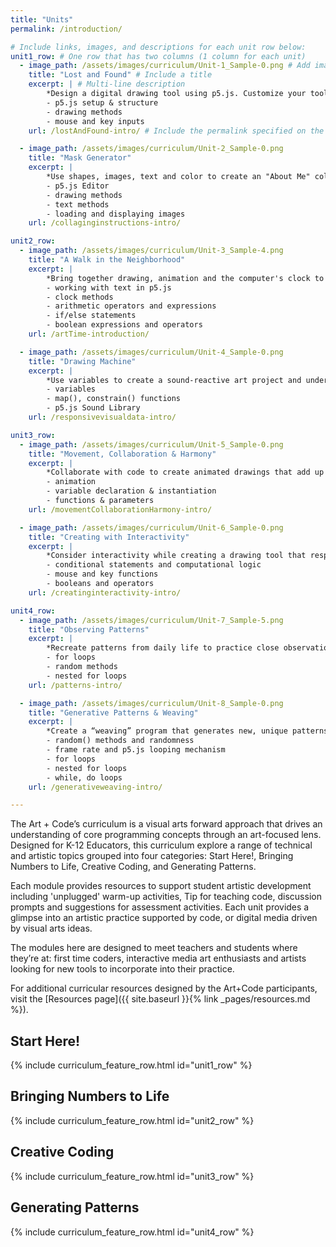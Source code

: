 ```yaml
---
title: "Units"
permalink: /introduction/

# Include links, images, and descriptions for each unit row below:
unit1_row: # One row that has two columns (1 column for each unit)
  - image_path: /assets/images/curriculum/Unit-1_Sample-0.png # Add image in /assets/images and link it here
    title: "Lost and Found" # Include a title
    excerpt: | # Multi-line description
        *Design a digital drawing tool using p5.js. Customize your tool to express unique qualities of line and composition!* 
        - p5.js setup & structure
        - drawing methods
        - mouse and key inputs
    url: /lostAndFound-intro/ # Include the permalink specified on the unit's page

  - image_path: /assets/images/curriculum/Unit-2_Sample-0.png
    title: "Mask Generator"
    excerpt: |
        *Use shapes, images, text and color to create an "About Me" collage to create a self-portrait while exploring the p5.js editor and its many features.* 
        - p5.js Editor
        - drawing methods
        - text methods
        - loading and displaying images
    url: /collaginginstructions-intro/

unit2_row:
  - image_path: /assets/images/curriculum/Unit-3_Sample-4.png
    title: "A Walk in the Neighborhood"
    excerpt: |
        *Bring together drawing, animation and the computer's clock to engage with **time** as an artistic concept and design your own clock!*
        - working with text in p5.js
        - clock methods
        - arithmetic operators and expressions
        - if/else statements
        - boolean expressions and operators
    url: /artTime-introduction/

  - image_path: /assets/images/curriculum/Unit-4_Sample-0.png
    title: "Drawing Machine"
    excerpt: |
        *Use variables to create a sound-reactive art project and understand the way data can feed into inputs and outputs*
        - variables
        - map(), constrain() functions
        - p5.js Sound Library
    url: /responsivevisualdata-intro/

unit3_row:
  - image_path: /assets/images/curriculum/Unit-5_Sample-0.png
    title: "Movement, Collaboration & Harmony"
    excerpt: |
        *Collaborate with code to create animated drawings that add up to more than the sum of their parts.*
        - animation
        - variable declaration & instantiation
        - functions & parameters
    url: /movementCollaborationHarmony-intro/

  - image_path: /assets/images/curriculum/Unit-6_Sample-0.png
    title: "Creating with Interactivity"
    excerpt: |
        *Consider interactivity while creating a drawing tool that responds to user inputs.*
        - conditional statements and computational logic
        - mouse and key functions
        - booleans and operators
    url: /creatinginteractivity-intro/

unit4_row:
  - image_path: /assets/images/curriculum/Unit-7_Sample-5.png
    title: "Observing Patterns"
    excerpt: |
        *Recreate patterns from daily life to practice close observation and iteration.*
        - for loops
        - random methods
        - nested for loops
    url: /patterns-intro/

  - image_path: /assets/images/curriculum/Unit-8_Sample-0.png
    title: "Generative Patterns & Weaving"
    excerpt: |
        *Create a “weaving” program that generates new, unique patterns based on programmatic randomness.*
        - random() methods and randomness
        - frame rate and p5.js looping mechanism
        - for loops
        - nested for loops
        - while, do loops
    url: /generativeweaving-intro/

---
```


The Art + Code’s curriculum is a visual arts forward approach that drives an understanding of core programming concepts through an art-focused lens. Designed for K-12 Educators, this curriculum explore a range of technical and artistic topics grouped into four categories: Start Here!, Bringing Numbers to Life, Creative Coding, and Generating Patterns. 

Each module provides resources to support student artistic development including 'unplugged' warm-up activities, Tip for teaching code, discussion prompts and suggestions for assessment activities. Each unit provides a glimpse into an artistic practice supported by code, or digital media driven by visual arts ideas. 

The modules here are designed to meet teachers and students where they’re at: first time coders, interactive media art enthusiasts and artists looking for new tools to incorporate into their practice.

For additional curricular resources designed by the Art+Code participants, visit the [Resources page]({{ site.baseurl }}{% link _pages/resources.md %}).

## Start Here!

{% include curriculum_feature_row.html id="unit1_row" %}

## Bringing Numbers to Life

{% include curriculum_feature_row.html id="unit2_row" %}

## Creative Coding

{% include curriculum_feature_row.html id="unit3_row" %}

## Generating Patterns

{% include curriculum_feature_row.html id="unit4_row" %}
